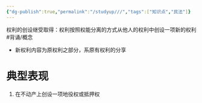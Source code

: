```yaml
---
{"dg-publish":true,"permalink":"/studyup///","tags":["知识点","民法"]}
---
```


权利的创设继受取得：权利按照权能分离的方式从他人的权利中创设一项新的权利 #背诵/概念 
- 新权利内容为原权利之部分，系原有权利的分享
# 典型表现
1. 在不动产上创设一项地役权或抵押权